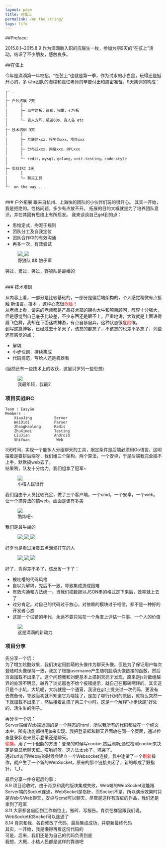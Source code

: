 ```yaml
---
layout: page
title: 在弦上
permalink: /on_the_string/
tags: life
---
```


##Preface:

2015.8.1~2015.8.9 作为滴滴新入职的应届生一枚，参加为期9天的“在弦上”活动，结识了不少朋友，感触良多。   


##在弦上

今年是滴滴第一年校招，“在弦上”也就是第一季，作为试水的小白鼠，玩得还是挺开心的，多亏hr团队的海檬和嘉忆老师的辛苦付出和周密准备。9天集训的构成：   

```
┌─ .
│
├─ 户外拓展 2天
│	   │
│	   ├─ 高空跨板，造桥，扫雷，七巧板
│	   │   
│	   └─ 盲人方阵，极速60s，盲人岛 etc
│ 
├─ 技术培训 3天
│	   │
│	   ├─ 互联网xxx，程序员xxx，项目xxx
│	   │
│	   ├─ 分布式xxx，网络xxx，RPCxxx
│	   │
│	   └─ redis，mysql，golang，unit-testing，code-style
│
├─ 实战IRC 3天
│	   │
│	   └─ 聊天工具
│
└─  on the way ...
```

<br>
### 户外拓展
跟来自杭州、上海快的团队的小伙伴们玩的很开心。   
其实一开始，我是拒绝的。性格问题，多少有点放不开。   
拓展的目的大概就是为了培养团队意识，并在其固有思维上有所启发。   
我来谈谈自己get到的点：   

* 思维定式，拘泥于规则   
* 团队分工及自我定位   
* 团队合作中的有效沟通   
* 再多一次，有效尝试   

<figure class="half">
	<a href="../images/on_the_string/1.jpg">
		<img src="../images/on_the_string/1.jpg">
	</a>
	<a href="../images/on_the_string/2.jpg">
		<img src="../images/on_the_string/2.jpg">
	</a>
	<figcaption>野狼队 && 娘子军</figcaption>
</figure>

哭过，累过，笑过，野狼队是最棒的   

<br>
###  技术培训

从内容上看，一部分是比较基础的，一部分是偏后端架构的，个人感觉稍微有点抵触 <del>新语言、技术</del> ，这种心态很<span style="color:red">危险</span>！   
从老师上看，请来的老师都是产品技术部的架构大牛和项目顾问，阵容十分强大，但是感觉到自己底子比较差，不少东西还是跟不上，严重地讲，大致就是上面讲得眉飞色舞，我却在下面迷糊神游，有点自暴自弃，这种状态很<span style="color:red">危险</span>唉。   
到写这篇博客，已经过去十多天了，该忘的都忘了，不该忘的也差不多忘了，列些还有感觉的点：   

* 解耦   
* 小步快跑，持续集成   
* 代码规范，写给人还是机器看   

(当然还有一些技术上的收获，这里只罗列一些思想)   

<figure>
	<a href="../images/on_the_string/3.jpg">
		<img src="../images/on_the_string/3.jpg">
	</a>
	<figcaption>我最年轻，我最2</figcaption>
</figure>

### 项目实战IRC

```
Team : EasyGo   
Members : 
	XiaoJing          Server
	WeiDidi           Parser
	ZhangHaolong      Redis
	ZhuXimei          Testing
	LiuJian           Android
	ShiYuan            Web
```

3天时间，实现一个能多人分组聊天的工具，限定条件是后端必须用Go语言。这明摆着是要拼后端呀，我们组三个架构，两个算法，一个安卓，于是后端我完全插不上手，默默搞web去了。   
结果咧，队友十分给力，我们组拿了冠军~   

<figure>
	<a href="../images/on_the_string/4.jpg">
		<img src="../images/on_the_string/4.jpg">
	</a>
	<figcaption>小桔人民很行</figcaption>
</figure>
 
 
我们组由于人员比较充足，做了三个客户端，一个cmd，一个安卓，一个web。让一个搞算法的搞web，画面是该有多美   
 
<figure>
	<a href="../images/on_the_string/5.jpg">
		<img src="../images/on_the_string/5.jpg">
	</a>
	<figcaption>酷炫吧~</figcaption>
</figure>

我们是最牛逼的   

<figure class="third">
	<a href="../images/on_the_string/9.jpg">
		<img src="../images/on_the_string/9.jpg">
	</a>
	<a href="../images/on_the_string/10.jpg">
		<img src="../images/on_the_string/10.jpg">
	</a>
	<a href="../images/on_the_string/11.jpg">
		<img src="../images/on_the_string/11.jpg">
	</a>
</figure>



好歹也是看过凌晨五点滴滴打车的人   

<figure class="third">
	<a href="../images/on_the_string/6.jpg">
		<img src="../images/on_the_string/6.jpg">
	</a>
	<a href="../images/on_the_string/7.jpg">
		<img src="../images/on_the_string/7.jpg">
	</a>
	<a href="../images/on_the_string/8.jpg">
		<img src="../images/on_the_string/8.jpg">
	</a>
</figure>

好了，秀得差不多了，该反省一下了：   

* 被吐槽的代码风格   
* 自以为解耦，先后不一致，导致集成造成困难   
* 有效沟通和方法统一。当我们把数据以JSON串的格式定下来后，效率就上去了   
* 过分肯定。对自己的代码过于放心，对依赖的模块过于相信，都不是一种好的开发者心态   
* 这是一个试错的年代，永远不要只站在一个角度上评估一件事、一个人的价值   

<figure>
	<a href="../images/on_the_string/12.jpg">
		<img src="../images/on_the_string/12.jpg">
	</a>
	<figcaption>这是滴滴的新动力</figcaption>
</figure>

### 项目分享   

先分享一个坑：   
为了增加炫酷效果，我们决定用脸萌的头像作为聊天头像。但是为了保证用户每次登陆时头像保持一致，我加了根据username产生随机脸萌头像链接的函数，然后页面加载不出来了。这个问题我和刘健基本上搞到天亮才发现，原来是js对数组越界的处理不明显，越界了浏览器也不给个报错提示，就自己在那转啊转的。其实这只是个小坑，大坑呢，大坑就是一个通宵，我没在git上提交过一次代码，更没有去做备份，导致当初就不知道它为啥挂了，是加了哪行代码的原因，就特么突然一下就加载不出来了，然后接着乱搞了两三个小时。这是一个解释"小步快跑"好处的，活生生的例子。   

再分享一个坑：   
Server端给Web端返回的是一个静态的html，所以我所有的代码都放在一个纯文本中，所有功能都得用js来实现。我把登录框和聊天界面放在同一个页面，通过检查登录状态来显示登录还是聊天。   
<span style="color:red">偷懒</span>，用了一个很齪的方法：登录的时候写cookie,然后<span style="red">刷新</span>,通过检测cookie来决定是否显示聊天框。哎哟妈呀，这方法太sb了，坑哭了。   
通过url访问Web端的时候会建立一个Websocket连接，我中途做了一个<span style="color:red">刷新</span>操作，就产生了一个新的WebSocket，原来的那个链接关闭了，新的却成了野指针，T_T。   

最后分享一件夺冠后的事：   
8.9 项目验收时，由于肖京和我的版块集成失败，Web端的WebSocket没能跟Server端的Socket连通，WebSocket是指针，而Socket不是，所以演示效果时只是Web与Web聊天，安卓与cmd可以聊天。尽管是这样有瑕疵的作品，我们还是拿到了冠军   
8.11 大家都各自回到工作岗位上，搬砖、写报告。肖京在群里跟我们说，WebSocket和Socket可以连通了   
8.14 肖京和我，各自修改了代码，最后集成成功，并更新最终代码   
其实，一开始，我是懒得再看这份代码的   
可是，后来，我们还是为自己的代码负责到底   
我想，大概，小桔人民都是这样的靠谱吧   

